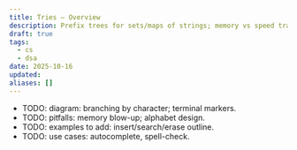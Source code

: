 ```yaml
---
title: Tries — Overview
description: Prefix trees for sets/maps of strings; memory vs speed trade-offs.
draft: true
tags:
  - cs
  - dsa
date: 2025-10-16
updated:
aliases: []
---
```

- TODO: diagram: branching by character; terminal markers.
- TODO: pitfalls: memory blow-up; alphabet design.
- TODO: examples to add: insert/search/erase outline.
- TODO: use cases: autocomplete, spell-check.
